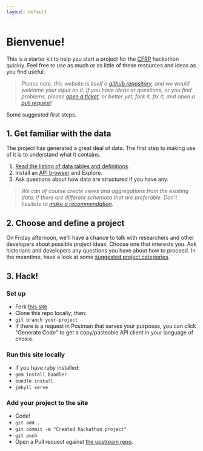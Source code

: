```yaml
---
layout: default
---
```


# Bienvenue!

This is a starter kit to help you start a project for the [CFRP](http://cfregisters.org) hackathon quickly. Feel free to use as much or as little of these resources and ideas as you find useful.

> _Please note, this website is itself a [github repository](https://github.com/jamiefolsom/cfrp-hack/), and we would welcome your input on it. If you have ideas or questions, or you find problems, please [open a ticket](https://github.com/jamiefolsom/cfrp-hack/issues), or better yet, fork it, fix it, and open a [pull request](https://github.com/jamiefolsom/cfrp-hack/pulls)!_

Some suggested first steps.

## 1. Get familiar with the data

The project has generated a great deal of data. The first step to making use of it is to understand what it contains.

1. [Read the listing of data tables and definitions](/tables).
2. Install an [API browser](/tools) and Explore.
3. Ask questions about how data are structured if you have any. 

> _We can of course create views and aggregations from the existing data, if there are different schemata that are preferable. Don't hesitate to [make a recommendation](https://github.com/jamiefolsom/cfrp-hack/issues)._

## 2. Choose and define a project

On Friday afternoon, we'll have a chance to talk with researchers and other developers about possible project ideas. Choose one that interests you. Ask historians and developers any questions you have about how to proceed. In the meantime, have a look at some [suggested project categories](/ideas).

## 3. Hack!

### Set up
- Fork [this site](https://github.com/jamiefolsom/cfrp-hack/)
- Clone this repo locally; then:
- `git branch your-project`
- If there is a request in Postman that serves your purposes, you can click "Generate Code" to get a copy/pasteable API client in your language of choice.

### Run this site locally

- If you have ruby installed:
- `gem install bundler`
- `bundle install`
- `jekyll serve`

### Add your project to the site

- Code!
- `git add .`
- `git commit -m "Created hackathon project"`
- `git push`
- Open a Pull request against [the upstream repo](https://github.com/jamiefolsom/cfrp-hack/pulls).
